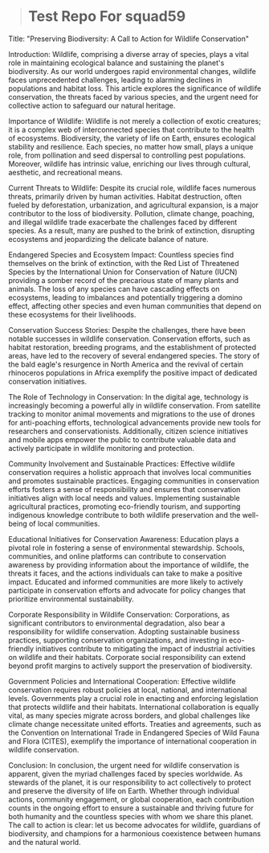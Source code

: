 ># Test Repo For squad59

Title: "Preserving Biodiversity: A Call to Action for Wildlife Conservation"

Introduction:
Wildlife, comprising a diverse array of species, plays a vital role in maintaining ecological balance and sustaining the planet's biodiversity. As our world undergoes rapid environmental changes, wildlife faces unprecedented challenges, leading to alarming declines in populations and habitat loss. This article explores the significance of wildlife conservation, the threats faced by various species, and the urgent need for collective action to safeguard our natural heritage.

Importance of Wildlife:
Wildlife is not merely a collection of exotic creatures; it is a complex web of interconnected species that contribute to the health of ecosystems. Biodiversity, the variety of life on Earth, ensures ecological stability and resilience. Each species, no matter how small, plays a unique role, from pollination and seed dispersal to controlling pest populations. Moreover, wildlife has intrinsic value, enriching our lives through cultural, aesthetic, and recreational means.

Current Threats to Wildlife:
Despite its crucial role, wildlife faces numerous threats, primarily driven by human activities. Habitat destruction, often fueled by deforestation, urbanization, and agricultural expansion, is a major contributor to the loss of biodiversity. Pollution, climate change, poaching, and illegal wildlife trade exacerbate the challenges faced by different species. As a result, many are pushed to the brink of extinction, disrupting ecosystems and jeopardizing the delicate balance of nature.

Endangered Species and Ecosystem Impact:
Countless species find themselves on the brink of extinction, with the Red List of Threatened Species by the International Union for Conservation of Nature (IUCN) providing a somber record of the precarious state of many plants and animals. The loss of any species can have cascading effects on ecosystems, leading to imbalances and potentially triggering a domino effect, affecting other species and even human communities that depend on these ecosystems for their livelihoods.

Conservation Success Stories:
Despite the challenges, there have been notable successes in wildlife conservation. Conservation efforts, such as habitat restoration, breeding programs, and the establishment of protected areas, have led to the recovery of several endangered species. The story of the bald eagle's resurgence in North America and the revival of certain rhinoceros populations in Africa exemplify the positive impact of dedicated conservation initiatives.

The Role of Technology in Conservation:
In the digital age, technology is increasingly becoming a powerful ally in wildlife conservation. From satellite tracking to monitor animal movements and migrations to the use of drones for anti-poaching efforts, technological advancements provide new tools for researchers and conservationists. Additionally, citizen science initiatives and mobile apps empower the public to contribute valuable data and actively participate in wildlife monitoring and protection.

Community Involvement and Sustainable Practices:
Effective wildlife conservation requires a holistic approach that involves local communities and promotes sustainable practices. Engaging communities in conservation efforts fosters a sense of responsibility and ensures that conservation initiatives align with local needs and values. Implementing sustainable agricultural practices, promoting eco-friendly tourism, and supporting indigenous knowledge contribute to both wildlife preservation and the well-being of local communities.

Educational Initiatives for Conservation Awareness:
Education plays a pivotal role in fostering a sense of environmental stewardship. Schools, communities, and online platforms can contribute to conservation awareness by providing information about the importance of wildlife, the threats it faces, and the actions individuals can take to make a positive impact. Educated and informed communities are more likely to actively participate in conservation efforts and advocate for policy changes that prioritize environmental sustainability.

Corporate Responsibility in Wildlife Conservation:
Corporations, as significant contributors to environmental degradation, also bear a responsibility for wildlife conservation. Adopting sustainable business practices, supporting conservation organizations, and investing in eco-friendly initiatives contribute to mitigating the impact of industrial activities on wildlife and their habitats. Corporate social responsibility can extend beyond profit margins to actively support the preservation of biodiversity.

Government Policies and International Cooperation:
Effective wildlife conservation requires robust policies at local, national, and international levels. Governments play a crucial role in enacting and enforcing legislation that protects wildlife and their habitats. International collaboration is equally vital, as many species migrate across borders, and global challenges like climate change necessitate united efforts. Treaties and agreements, such as the Convention on International Trade in Endangered Species of Wild Fauna and Flora (CITES), exemplify the importance of international cooperation in wildlife conservation.

Conclusion:
In conclusion, the urgent need for wildlife conservation is apparent, given the myriad challenges faced by species worldwide. As stewards of the planet, it is our responsibility to act collectively to protect and preserve the diversity of life on Earth. Whether through individual actions, community engagement, or global cooperation, each contribution counts in the ongoing effort to ensure a sustainable and thriving future for both humanity and the countless species with whom we share this planet. The call to action is clear: let us become advocates for wildlife, guardians of biodiversity, and champions for a harmonious coexistence between humans and the natural world.





